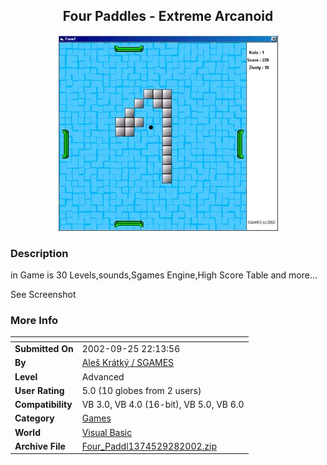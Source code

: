 ﻿<div align="center">

## Four Paddles \- Extreme Arcanoid

<img src="PIC200292821545311.JPG">
</div>

### Description

in Game is 30 Levels,sounds,Sgames Engine,High Score Table and more...

See Screenshot
 
### More Info
 


<span>             |<span>
---                |---
**Submitted On**   |2002-09-25 22:13:56
**By**             |[Aleš Krátký / SGAMES](https://github.com/Planet-Source-Code/PSCIndex/blob/master/ByAuthor/ale-kr-tk-sgames.md)
**Level**          |Advanced
**User Rating**    |5.0 (10 globes from 2 users)
**Compatibility**  |VB 3\.0, VB 4\.0 \(16\-bit\), VB 5\.0, VB 6\.0
**Category**       |[Games](https://github.com/Planet-Source-Code/PSCIndex/blob/master/ByCategory/games__1-38.md)
**World**          |[Visual Basic](https://github.com/Planet-Source-Code/PSCIndex/blob/master/ByWorld/visual-basic.md)
**Archive File**   |[Four\_Paddl1374529282002\.zip](https://github.com/Planet-Source-Code/ale-kr-tk-sgames-four-paddles-extreme-arcanoid__1-39328/archive/master.zip)








